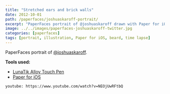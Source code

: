 ```yaml
---
title: "Stretched ears and brick walls"
date: 2012-10-01
path: /paperfaces/joshuaskaroff-portrait/
excerpt: "PaperFaces portrait of @joshuaskaroff drawn with Paper for iOS on an iPad."
image: ../../images/paperfaces-joshuaskaroff-twitter.jpg
categories: [paperfaces]
tags: [portrait, illustration, Paper for iOS, beard, time lapse]
---
```


PaperFaces portrait of [@joshuaskaroff](https://twitter.com/joshuaskaroff).

**Tools used:**

- [LunaTik Alloy Touch Pen](https://www.amazon.com/gp/product/B00821TR7G/ref=as_li_ss_tl?ie=UTF8&tag=mademist-20&linkCode=as2&camp=1789&creative=390957&creativeASIN=B00821TR7G)
- [Paper for iOS](https://paper.bywetransfer.com/)

`youtube: https://www.youtube.com/watch?v=NEOjUwRFtbQ`
